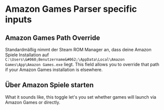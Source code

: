 # Amazon Games Parser specific inputs

## Amazon Games Path Override
Standardmäßig nimmt der Steam ROM Manager an, dass deine Amazon Spiele Installation auf `C:\Users\&#060;Benutzername&#062;\AppData\Local\Amazon Games\App\Amazon Games.exe` liegt. This field allows you to override that path if your Amazon Games installation is elsewhere.

## Über Amazon Spiele starten

What it sounds like, this toggle let's you set whether games will launch via Amazon Games or directly.
